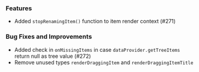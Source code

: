 ### Features
- Added `stopRenamingItem()` function to item render context (#271)

### Bug Fixes and Improvements
- Added check in `onMissingItems` in case `dataProvider.getTreeItems` return null as tree value (#272)
- Remove unused types `renderDraggingItem` and `renderDraggingItemTitle`